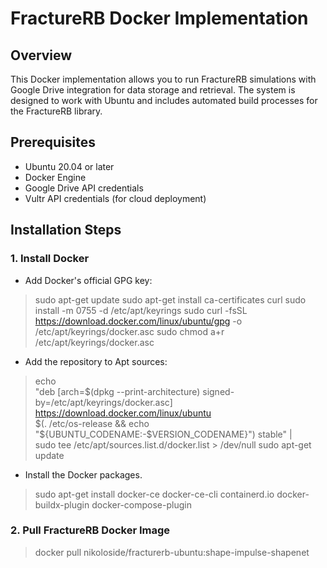 # FractureRB Docker Implementation

## Overview
This Docker implementation allows you to run FractureRB simulations with Google Drive integration for data storage and retrieval. The system is designed to work with Ubuntu and includes automated build processes for the FractureRB library.

## Prerequisites
- Ubuntu 20.04 or later
- Docker Engine
- Google Drive API credentials
- Vultr API credentials (for cloud deployment)

## Installation Steps

### 1. Install Docker

- Add Docker's official GPG key:
> sudo apt-get update
> sudo apt-get install ca-certificates curl
> sudo install -m 0755 -d /etc/apt/keyrings
> sudo curl -fsSL https://download.docker.com/linux/ubuntu/gpg -o /etc/apt/keyrings/docker.asc
> sudo chmod a+r /etc/apt/keyrings/docker.asc

- Add the repository to Apt sources:
> echo \
  "deb [arch=$(dpkg --print-architecture) signed-by=/etc/apt/keyrings/docker.asc] https://download.docker.com/linux/ubuntu \
  $(. /etc/os-release && echo "${UBUNTU_CODENAME:-$VERSION_CODENAME}") stable" | \
  sudo tee /etc/apt/sources.list.d/docker.list > /dev/null
> sudo apt-get update

- Install the Docker packages.

> sudo apt-get install docker-ce docker-ce-cli containerd.io docker-buildx-plugin docker-compose-plugin

### 2. Pull FractureRB Docker Image

> docker pull nikoloside/fracturerb-ubuntu:shape-impulse-shapenet
> 



